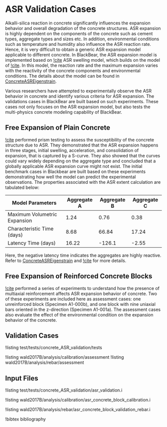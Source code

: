 # ASR Validation Cases

Alkalli-silica reaction in concrete significantly influences the expansion behavior and overall degradation of the concrete structures. ASR expansion is highly dependent on the components of the concrete such as cement types, aggregate types and sizes etc. In addition, environmental conditions such as temperature and humidity also influence the ASR reaction rate. Hence, it is very difficult to obtain a generic ASR expansion model applicable to different concrete. In BlackBear, the ASR expansion model is implemented based on [!cite](saouma_constitutive_2006) ASR swelling model, which builds on the model of [!cite](ulm2000thermo). In this model, the reaction rate and the maximum expansion varies with the reactivity of the concrete components and environmental conditions. The details about the model can be found in [ConcreteASREigenstrain](ConcreteASREigenstrain.md).

Various researchers have attempted to experimentally observe the ASR behavior in concrete and identify various criteria for ASR expansion. The validations cases in BlackBear are built based on such experiments. These cases not only focuses on the ASR expansion model, but also tests the multi-physics concrete modeling capability of BlackBear.

## Free Expansion of Plain Concrete

[!cite](wallau2018asr) performed prism testing to assess the susceptibility of the concrete structure due to ASR. They demonstrated that the ASR expansion happens in three stages, initial swelling, acceleration, and consolidation of expansion, that is captured by a S-curve. They also showed that the curves could vary widely depending on the aggregate type and concluded that a globally applicable ASR expansion curve might not exist. The initial benchmark cases in Blackbear are built based on these experiments demonstrating how well the model can predict the experimental observations. The properties associated with the ASR extent calculation are tabulated below:

| Model Parameters | Aggregate A | Aggregate B | Aggregate C |
| - | - | - | - |
| Maximum Volumetric Expansion | 1.24 | 0.76 | 0.38 |
| Characteristic Time (days) | 8.68 | 66.84 | 17.24 |
| Latency Time (days) | 16.22 | -126.1 | -2.55 |

Here, the negative latency time indicates the aggregates are highly reactive. Refer to [ConcreteASREigenstrain](ConcreteASREigenstrain.md) and [!cite](wallau2018asr) for more details.

## Free Expansion of Reinforced Concrete Blocks

[!cite](wald_2017) performed a series of experiments to understand how the presence of multiaxial reinforcement affects ASR expansion behavior of concrete.
Two of these experiments are included here as assessment cases: one unreinforced block (Specimen A1-000b), and one block with nine uniaxial bars oriented in the z-direction (Specimen A1-001a). The assessment cases also evaluate the effect of the environmental condition on the expansion behavior of the concrete.

## Validation Cases

!listing test/tests/concrete_ASR_validation/tests

!listing wald2017B/analysis/calibration/assessment
!listing wald2017B/analysis/rebar/assessment


## Input Files

!listing test/tests/concrete_ASR_validation/asr_validation.i

!listing wald2017B/analysis/calibration/asr_concrete_block_calibration.i

!listing wald2017B/analysis/rebar/asr_concrete_block_validation_rebar.i


!bibtex bibliography
